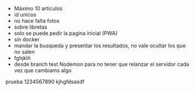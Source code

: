 - Máximo 10 articulos
- id unicos
- no hace falta fotos
- sobre libretas
- solo se puede pedir la pagina inicial (PWA)
- sin docker
- mandar la busqueda y presentar los resultados, no vale ocultar los que no salen
- fghjklñ
- desde branch test
Nodemon para no tener que relanzar el servidor cada vez que cambiams algo

prueba 
1234567890
kjhgfdsasdf